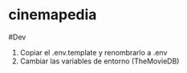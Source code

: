 # cinemapedia

#Dev

1. Copiar el .env.template y renombrarlo a .env
2. Cambiar las variables de entorno (TheMovieDB)
